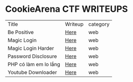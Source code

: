 <h1>CookieArena CTF WRITEUPS</h1>

<table>
    <tr>
        <td>Title</td>
        <td>Writeup</td>
        <td>category</td>
    </tr>
    <tr>
        <td>Be Positive</td>
        <td><a href="./Be Positive/readme.md">Here</a></td>
        <td>web</td>
    </tr>
    <tr>
        <td>Magic Login</td>
        <td><a href="./Magic Login Harder/readme.md">Here</a></td>
        <td>web</td>
    </tr>
    <tr>
        <td>Magic Login Harder</td>
        <td><a href="./Magic Login Harder/readme.md">Here</a></td>
        <td>web</td>
    </tr>
    <tr>
        <td>Password Disclosure</td>
        <td><a href="./Password Disclosure/readme.md">Here</a></td>
        <td>web</td>
    </tr>
    <tr>
        <td>PHP có làm em lo lắng</td>
        <td><a href="./PHP có làm em lo lắng/readme.md">Here</a></td>
        <td>web</td>
    </tr>
    <tr>
        <td>Youtube Downloader</td>
        <td><a href="./Youtube Downloader/readme.md">Here</a></td>
        <td>web</td>
    </tr>
</table>